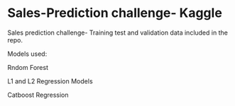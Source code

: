 # Sales-Prediction challenge- Kaggle
Sales prediction challenge- Training test and validation data included in the repo. 

Models used:

Rndom Forest

L1 and L2 Regression Models

Catboost Regression
